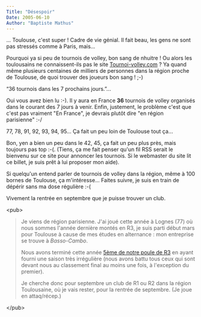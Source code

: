 ```yaml
---
Title: "Désespoir"
Date: 2005-06-10
Author: "Baptiste Mathus"
---
```




... Toulouse, c'est super ! Cadre de vie génial. Il fait beau, les gens
ne sont pas stressés comme à Paris, mais...

Pourquoi ya si peu de tournois de volley, bon sang de nhuitre ! Ou alors
les toulousains ne connaissent-ils pas le site
[Tournoi-volley.com](http://www.tournoi-volley.com/) ? Ya quand même
plusieurs centaines de milliers de personnes dans la région proche de
Toulouse, de quoi trouver des joueurs bon sang ! ;-)

“36 tournois dans les 7 prochains jours.”...

Oui vous avez bien lu :-). Il y aura en France **36** tournois de volley
organisés dans le courant des 7 jours à venir. Enfin, justement, le
problème c'est que c'est pas vraiment "En France", je devrais plutôt
dire "en région parisienne" :-/

77, 78, 91, 92, 93, 94, 95... Ça fait un peu loin de Toulouse tout ça...

Bon, yen a bien un peu dans le 42, 45, ça fait un peu plus près, mais
toujours pas top :-(. (Tiens, ça me fait penser qu'un fil RSS serait le
bienvenu sur ce site pour annoncer les tournois. Si le webmaster du site
lit ce billet, je suis prêt à lui proposer mon aide).

Si quelqu'un entend parler de tournois de volley dans la région, même à
100 bornes de Toulouse, ça m'intéresse... Faites suivre, je suis en
train de dépérir sans ma dose régulière :-(

Vivement la rentrée en septembre que je puisse trouver un club.

\<pub\>

> Je viens de région parisienne. J'ai joué cette année à Lognes (77) où
> nous sommes l'année dernière montés en R3, je suis parti début mars
> pour Toulouse à cause de mes études en alternance : mon entreprise se
> trouve à *Basso-Cambo*.
>
> Nous avons terminé cette année [5ème de notre poule de
> R3](http://www.volley.asso.fr/nouveau/reg_resu/IDF/WEB3MC.HTM) en
> ayant fourni une saison très irrégulière (nous avons battu tous ceux
> qui sont devant nous au classement final au moins une fois, à
> l'exception du premier).
>
> Je cherche donc pour septembre un club de R1 ou R2 dans la région
> Toulousaine, où je vais rester, pour la rentrée de septembre. (Je joue
> en attaq/récep.)

\</pub\>

